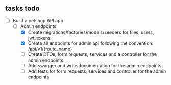 ## tasks todo

- [ ] Build a petshop API app
	- [ ] Admin endpoints
		- [x] Create migrations/factories/models/seeders for files, users, jwt_tokens
		- [x] Create all endpoints for admin api following the convention: /api/v1/{route_name}
		- [ ] Create DTOs, form requests, services and a controller for the admin endpoints
		- [ ] Add swagger and write documentation for the admin endpoints
		- [ ] Add tests for form requests, services and controller for the admin endpoints